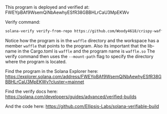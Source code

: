 This program is deployed and verified at: FWEYpBAf9WsemQiNbAewhyESfR38GBBHLrCaU3MpEKWv

Verify command:

```bash
solana-verify verify-from-repo https://github.com/Woody4618/crispy-waffle --program-id FWEYpBAf9WsemQiNbAewhyESfR38GBBHLrCaU3MpEKWv --mount-path  waffle
```

Notice how the program is in the `waffle` directory and the workspace has a member `waffle` that points to the program.
Also its important that the lib-name in the Cargo.toml is `waffle` and the program name is `waffle.so`
The verify command then uses the `--mount-path` flag to specify the directory where the program is located.

Find the program in the Solana Explorer here:
https://explorer.solana.com/address/FWEYpBAf9WsemQiNbAewhyESfR38GBBHLrCaU3MpEKWv?cluster=mainnet

Find the verify docs here:
https://solana.com/developers/guides/advanced/verified-builds

And the code here:
https://github.com/Ellipsis-Labs/solana-verifiable-build
